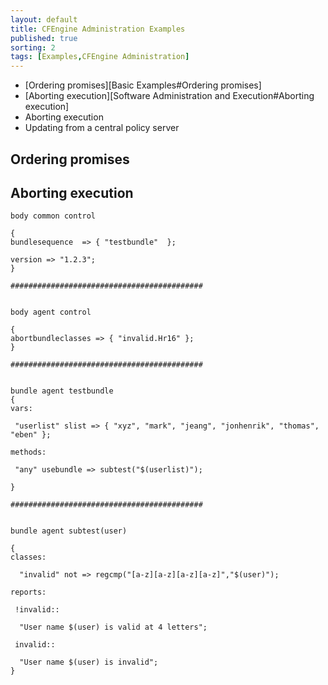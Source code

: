 ```yaml
---
layout: default
title: CFEngine Administration Examples
published: true
sorting: 2
tags: [Examples,CFEngine Administration]
---
```


* [Ordering promises][Basic Examples#Ordering promises]
* [Aborting execution][Software Administration and Execution#Aborting execution]
* Aborting execution
* Updating from a central policy server

## Ordering promises ##
## Aborting execution ##

```cf3
body common control

{
bundlesequence  => { "testbundle"  };

version => "1.2.3";
}

###########################################


body agent control

{
abortbundleclasses => { "invalid.Hr16" };
}

###########################################


bundle agent testbundle
{
vars:

 "userlist" slist => { "xyz", "mark", "jeang", "jonhenrik", "thomas", "eben" };

methods:

 "any" usebundle => subtest("$(userlist)");

}

###########################################


bundle agent subtest(user)

{
classes:

  "invalid" not => regcmp("[a-z][a-z][a-z][a-z]","$(user)");

reports:

 !invalid::

  "User name $(user) is valid at 4 letters";

 invalid::

  "User name $(user) is invalid";
}
```